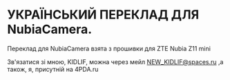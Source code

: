 # УКРАЇНСЬКИЙ ПЕРЕКЛАД ДЛЯ NubiaCamera.

Переклад для NubiaCamera взята з прошивки для ZTE Nubia Z11 mini

Зв'язатися зі мною, KIDLIF, можна через мейл NEW_KIDLIF@spaces.ru ,а також, я, присутній на 4PDA.ru
